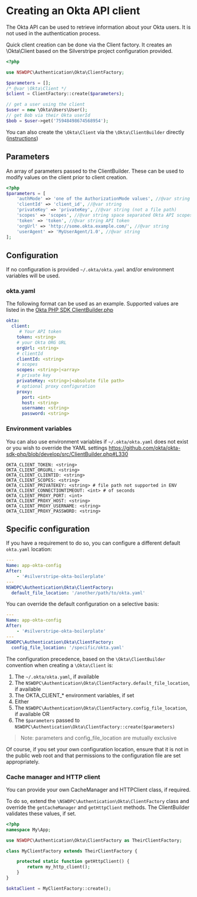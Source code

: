 # Creating an Okta API client

The Okta API can be used to retrieve information about your Okta users. It is not used in the authentication process.

Quick client creation can be done via the Client factory. It creates an \Okta\Client based on the Silverstripe project configuration provided.

```php
<?php

use NSWDPC\Authentication\Okta\ClientFactory;

$parameters = [];
/* @var \Okta\Client */
$client = ClientFactory::create($parameters);

// get a user using the client
$user = new \Okta\Users\User();
// get Bob via their Okta userId
$bob = $user->get('75948498674568954');
```

You can also create the `\Okta\Client` via the `\Okta\ClientBuilder` directly ([instructions](https://github.com/okta/okta-sdk-php))

## Parameters

An array of parameters passed to the ClientBuilder. These can be used to modify values on the client prior to client creation.

```php
<?php
$parameters = [
    'authMode' => 'one of the AuthorizationMode values', //@var string
    'clientId' => 'client_id', //@var string
    'privateKey' => 'privateKey', //@var string (not a file path)
    'scopes' => 'scopes', //@var string space separated Okta API scopes
    'token' => 'token', //@var string API token
    'orgUrl' => 'http://some.okta.example.com/', //@var string
    'userAgent' => 'MyUserAgent/1.0', //@var string
];
```

## Configuration

If no configuration is provided `~/.okta/okta.yaml` and/or environment variables will be used.

### okta.yaml

The following format can be used as an example. Supported values are listed in the [Okta PHP SDK ClientBuilder.php](https://github.com/okta/okta-sdk-php/blob/develop/src/ClientBuilder.php#L287)

```yaml
okta:
  client:
     # Your API token
    token: <string>
    # your Okta ORG URL
    orgUrl: <string>
    # clientId
    clientId: <string>
    # scopes
    scopes: <string>|<array>
    # private key
    privateKey: <string>|<absolute file path>
    # optional proxy configuration
    proxy:
      port: <int>
      host: <string>
      username: <string>
      password: <string>
```

### Environment variables

You can also use environment variables if `~/.okta/okta.yaml` does not exist or you wish to override the YAML settings
https://github.com/okta/okta-sdk-php/blob/develop/src/ClientBuilder.php#L330

```shell
OKTA_CLIENT_TOKEN: <string>
OKTA_CLIENT_ORGURL: <string>
OKTA_CLIENT_CLIENTID: <string>
OKTA_CLIENT_SCOPES: <string>
OKTA_CLIENT_PRIVATEKEY: <string> # file path not supported in ENV
OKTA_CLIENT_CONNECTIONTIMEOUT: <int> # of seconds
OKTA_CLIENT_PROXY_PORT: <int>
OKTA_CLIENT_PROXY_HOST: <string>
OKTA_CLIENT_PROXY_USERNAME: <string>
OKTA_CLIENT_PROXY_PASSWORD: <string>
```

## Specific configuration

If you have a requirement to do so, you can configure a different default `okta.yaml` location:

```yaml
---
Name: app-okta-config
After:
    - '#silverstripe-okta-boilerplate'
---
NSWDPC\Authentication\Okta\ClientFactory:
  default_file_location: '/another/path/to/okta.yaml'
```

You can override the default configuration on a selective basis:

```yaml
---
Name: app-okta-config
After:
    - '#silverstripe-okta-boilerplate'
---
NSWDPC\Authentication\Okta\ClientFactory:
  config_file_location: '/specific/okta.yaml'
```

The configuration precedence, based on the `\Okta\ClientBuilder` convention when creating a `\Okta\Client` is:

1. The `~/.okta/okta.yaml`, if available
1. The `NSWDPC\Authentication\Okta\ClientFactory.default_file_location`, if available
1. The OKTA_CLIENT_* environment variables, if set
1. Either
  1. The `NSWDPC\Authentication\Okta\ClientFactory.config_file_location`, if available OR
  1. The `$parameters` passed to `NSWDPC\Authentication\Okta\ClientFactory::create($parameters)`

> Note: parameters and config_file_location are mutually exclusive

Of course, if you set your own configuration location, ensure that it is not in the public web root and that permissions to the configuration file are set appropriately.

### Cache manager and HTTP client

You can provide your own CacheManager and HTTPClient class, if required.

To do so, extend the `\NSWDPC\Authentication\Okta\ClientFactory` class and override the `getCacheManager` and `getHttpClient` methods. The ClientBuilder validates these values, if set.

```php
<?php
namespace My\App;

use NSWDPC\Authentication\Okta\ClientFactory as TheirClientFactory;

class MyClientFactory extends TheirClientFactory {

    protected static function getHttpClient() {
        return my_http_client();
    }
}

$oktaClient = MyClientFactory::create();
```
